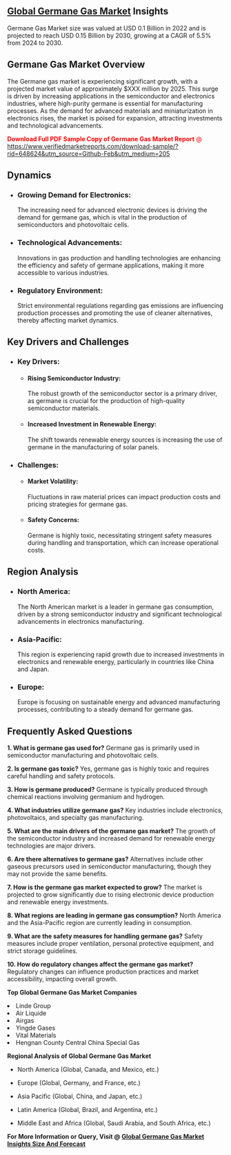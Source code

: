 <h2><a href="https://www.verifiedmarketreports.com/download-sample/?rid=648624&amp;utm_source=Github&amp;utm_medium=205" target="_blank">Global Germane Gas Market</a> Insights</h2><p>Germane Gas Market size was valued at USD 0.1 Billion in 2022 and is projected to reach USD 0.15 Billion by 2030, growing at a CAGR of 5.5% from 2024 to 2030.</p><p> <h2>Germane Gas Market Overview</h2> <p>The Germane gas market is experiencing significant growth, with a projected market value of approximately $XXX million by 2025. This surge is driven by increasing applications in the semiconductor and electronics industries, where high-purity germane is essential for manufacturing processes. As the demand for advanced materials and miniaturization in electronics rises, the market is poised for expansion, attracting investments and technological advancements.</p> <p><p><span class=""><span style="color: #ff0000;"><strong>Download Full PDF Sample Copy of Germane Gas Market Report</strong> @ </span><a href="https://www.verifiedmarketreports.com/download-sample/?rid=648624&amp;utm_source=Github-Feb&amp;utm_medium=205" target="_blank">https://www.verifiedmarketreports.com/download-sample/?rid=648624&amp;utm_source=Github-Feb&amp;utm_medium=205</a></span></p></p> <h2>Dynamics</h2> <ul> <li><h3>Growing Demand for Electronics:</h3> The increasing need for advanced electronic devices is driving the demand for germane gas, which is vital in the production of semiconductors and photovoltaic cells.</li> <li><h3>Technological Advancements:</h3> Innovations in gas production and handling technologies are enhancing the efficiency and safety of germane applications, making it more accessible to various industries.</li> <li><h3>Regulatory Environment:</h3> Strict environmental regulations regarding gas emissions are influencing production processes and promoting the use of cleaner alternatives, thereby affecting market dynamics.</li> </ul> <h2>Key Drivers and Challenges</h2> <ul> <li><h3>Key Drivers:</h3> <ul> <li><h4>Rising Semiconductor Industry:</h4> The robust growth of the semiconductor sector is a primary driver, as germane is crucial for the production of high-quality semiconductor materials.</li> <li><h4>Increased Investment in Renewable Energy:</h4> The shift towards renewable energy sources is increasing the use of germane in the manufacturing of solar panels.</li> </ul> </li> <li><h3>Challenges:</h3> <ul> <li><h4>Market Volatility:</h4> Fluctuations in raw material prices can impact production costs and pricing strategies for germane gas.</li> <li><h4>Safety Concerns:</h4> Germane is highly toxic, necessitating stringent safety measures during handling and transportation, which can increase operational costs.</li> </ul> </li> </ul> <h2>Region Analysis</h2> <ul> <li><h3>North America:</h3> The North American market is a leader in germane gas consumption, driven by a strong semiconductor industry and significant technological advancements in electronics manufacturing.</li> <li><h3>Asia-Pacific:</h3> This region is experiencing rapid growth due to increased investments in electronics and renewable energy, particularly in countries like China and Japan.</li> <li><h3>Europe:</h3> Europe is focusing on sustainable energy and advanced manufacturing processes, contributing to a steady demand for germane gas.</li> </ul> <h2>Frequently Asked Questions</h2> <p><strong>1. What is germane gas used for?</strong> Germane gas is primarily used in semiconductor manufacturing and photovoltaic cells.</p> <p><strong>2. Is germane gas toxic?</strong> Yes, germane gas is highly toxic and requires careful handling and safety protocols.</p> <p><strong>3. How is germane produced?</strong> Germane is typically produced through chemical reactions involving germanium and hydrogen.</p> <p><strong>4. What industries utilize germane gas?</strong> Key industries include electronics, photovoltaics, and specialty gas manufacturing.</p> <p><strong>5. What are the main drivers of the germane gas market?</strong> The growth of the semiconductor industry and increased demand for renewable energy technologies are major drivers.</p> <p><strong>6. Are there alternatives to germane gas?</strong> Alternatives include other gaseous precursors used in semiconductor manufacturing, though they may not provide the same benefits.</p> <p><strong>7. How is the germane gas market expected to grow?</strong> The market is projected to grow significantly due to rising electronic device production and renewable energy investments.</p> <p><strong>8. What regions are leading in germane gas consumption?</strong> North America and the Asia-Pacific region are currently leading in consumption.</p> <p><strong>9. What are the safety measures for handling germane gas?</strong> Safety measures include proper ventilation, personal protective equipment, and strict storage guidelines.</p> <p><strong>10. How do regulatory changes affect the germane gas market?</strong> Regulatory changes can influence production practices and market accessibility, impacting overall growth.</p> </p><p><strong>Top Global Germane Gas Market Companies</strong></p><div data-test-id=""><p><li>Linde Group</li><li> Air Liquide</li><li> Airgas</li><li> Yingde Gases</li><li> Vital Materials</li><li> Hengnan County Central China Special Gas</li></p><div><strong>Regional Analysis of&nbsp;Global Germane Gas Market</strong></div><ul><li dir="ltr"><p dir="ltr">North America&nbsp;(Global, Canada, and Mexico, etc.)</p></li><li dir="ltr"><p dir="ltr">Europe (Global, Germany, and France, etc.)</p></li><li dir="ltr"><p dir="ltr">Asia Pacific&nbsp;(Global, China, and Japan, etc.)</p></li><li dir="ltr"><p dir="ltr">Latin America&nbsp;(Global, Brazil, and Argentina, etc.)</p></li><li dir="ltr">Middle East and Africa&nbsp;(Global, Saudi Arabia, and South Africa, etc.)</li></ul><p><strong>For More Information or Query, Visit @&nbsp;</strong><strong><a href="https://www.verifiedmarketreports.com/product/germane-gas-market/?utm_source=Github&amp;utm_medium=205" target="_blank">Global Germane Gas Market Insights Size And Forecast</a></strong></p></div>
